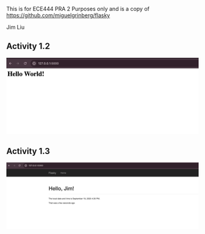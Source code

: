 This is for ECE444 PRA 2 Purposes only and is a copy of https://github.com/miguelgrinberg/flasky

Jim Liu

## Activity 1.2
![activity1.2](activity1-2.png)

## Activity 1.3
![activity1.2](activity1-3.png)